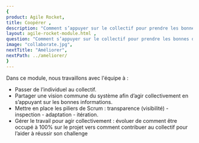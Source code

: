 ```yaml
---
{
product: Agile Rocket,
title: Coopérer ,
description: "Comment s’appuyer sur le collectif pour prendre les bonnes décisions ?" ,
layout: agile-rocket-module.html ,
question: "Comment s’appuyer sur le collectif pour prendre les bonnes décisions ?" ,
image: "collaborate.jpg",
nextTitle: "Améliorer",
nextPath: ../ameliorer/
}
---
```

Dans ce module, nous travaillons avec l'équipe à :
* Passer de l’individuel au collectif.
* Partager une vision commune du système afin d’agir collectivement en s’appuyant sur les bonnes informations.
* Mettre en place les piliers de Scrum : transparence (visibilité) - inspection - adaptation - itération.
* Gérer le travail pour agir collectivement : évoluer de comment être occupé à 100% sur le projet vers comment contribuer au collectif pour l’aider à réussir son challenge